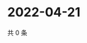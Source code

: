 # 2022-04-21

共 0 条

<!-- BEGIN WEIBO -->
<!-- 最后更新时间 Thu Apr 21 2022 04:18:39 GMT+0800 (China Standard Time) -->

<!-- END WEIBO -->
